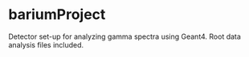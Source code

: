 # bariumProject
Detector set-up for analyzing gamma spectra using Geant4. Root data analysis files included.
